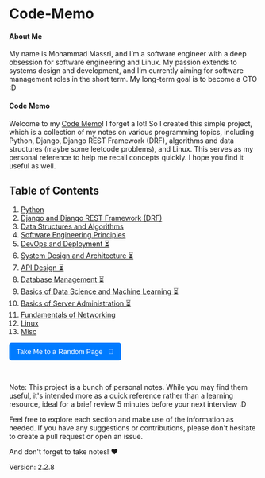 # Code-Memo

#### About Me

My name is Mohammad Massri, and I’m a software engineer with a deep obsession for software engineering and Linux. My passion extends to systems design and development, and I’m currently aiming for software management roles in the short term. My long-term goal is to become a CTO :D

#### Code Memo

Welcome to my [Code Memo](https://mouhamaddev.github.io/Code-Memo/)! I forget a lot! So I created this simple project, which is a collection of my notes on various programming topics, including Python, Django, Django REST Framework (DRF), algorithms and data structures (maybe some leetcode problems), and Linux. This serves as my personal reference to help me recall concepts quickly. I hope you find it useful as well.

## Table of Contents

1. [Python](/python.md)
2. [Django and Django REST Framework (DRF)](/django.md)
3. [Data Structures and Algorithms](/dsa.md)
4. [Software Engineering Principles](/sep.md)
5. [DevOps and Deployment ⏳](/devops.md)
6. [System Design and Architecture ⏳](/system-design.md)
7. [API Design ⏳](/api-design.md)
8. [Database Management ⏳](/db-management.md)
9. [Basics of Data Science and Machine Learning ⏳](/ds-and-ml.md)
10. [Basics of Server Administration ⏳](/ds-and-ml.md)
11. [Fundamentals of Networking](/networking.md)
12. [Linux](/linux.md)
13. [Misc](/misc.md)

<p>
  <a href="#" onclick="randomPage();" style="text-decoration:none;">
    <button style="padding:10px 15px; font-size:14px; color:white; background-color:#007BFF; border:none; border-radius:5px; cursor:pointer;">
      Take Me to a Random Page &nbsp; 🎲
    </button>
  </a>
</p>

<script>
  function randomPage() {
    const pages = [
      'django.html',
      'dsa.html',
      'linux.html',
    ];
    const randomPage = pages[Math.floor(Math.random() * pages.length)];
    window.location.href = randomPage;
  }
</script>

<br>

Note: This project is a bunch of personal notes. While you may find them useful, it's intended more as a quick reference rather than a learning resource, ideal for a brief review 5 minutes before your next interview :D

Feel free to explore each section and make use of the information as needed. If you have any suggestions or contributions, please don't hesitate to create a pull request or open an issue.

And don't forget to take notes! ❤️

Version: 2.2.8
